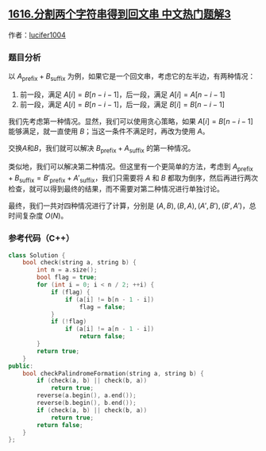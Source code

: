 ## [1616.分割两个字符串得到回文串 中文热门题解3](https://leetcode.cn/problems/split-two-strings-to-make-palindrome/solutions/100000/jiao-huan-dao-xu-wo-men-ju-jue-fen-qing-kuang-tao-)

作者：[lucifer1004](https://leetcode.cn/u/lucifer1004)

### 题目分析

以 $A_\text{prefix}+B_\text{suffix}$ 为例，如果它是一个回文串，考虑它的左半边，有两种情况：

1. 前一段，满足 $A[i]=B[n-i-1]$，后一段，满足 $A[i]=A[n-i-1]$
2. 前一段，满足 $A[i]=B[n-i-1]$，后一段，满足 $B[i]=B[n-i-1]$

我们先考虑第一种情况。显然，我们可以使用贪心策略，如果 $A[i]=B[n-i-1]$ 能够满足，就一直使用 $B$；当这一条件不满足时，再改为使用 $A$。

交换$A$和$B$，我们就可以解决 $B_\text{prefix}+A_\text{suffix}$ 的第一种情况。

类似地，我们可以解决第二种情况。但这里有一个更简单的方法，考虑到 $A_\text{prefix}+B_\text{suffix}=B'_\text{prefix}+A'_\text{suffix}$，我们只需要将 $A$ 和 $B$ 都取为倒序，然后再进行两次检查，就可以得到最终的结果，而不需要对第二种情况进行单独讨论。

最终，我们一共对四种情况进行了计算，分别是 $(A,B),(B,A),(A',B'),(B',A')$，总时间复杂度 $O(N)$。

### 参考代码（C++）

```C++ [sol1-C++]
class Solution {
    bool check(string a, string b) {
        int n = a.size();
        bool flag = true;
        for (int i = 0; i < n / 2; ++i) {
            if (flag) {
                if (a[i] != b[n - 1 - i])
                    flag = false;
            }
            if (!flag)
                if (a[i] != a[n - 1 - i])
                    return false;
        }
        return true;
    }
public:
    bool checkPalindromeFormation(string a, string b) {
        if (check(a, b) || check(b, a))
            return true;
        reverse(a.begin(), a.end());
        reverse(b.begin(), b.end());
        if (check(a, b) || check(b, a))
            return true;
        return false;
    }
};
```
